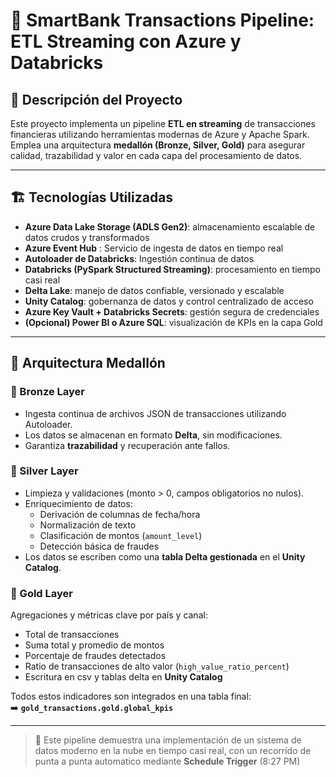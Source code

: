 # 🔷 SmartBank Transactions Pipeline: ETL Streaming con Azure y Databricks

## 🧾 Descripción del Proyecto

Este proyecto implementa un pipeline **ETL en streaming** de transacciones financieras utilizando herramientas modernas de Azure y Apache Spark.  
Emplea una arquitectura **medallón (Bronze, Silver, Gold)** para asegurar calidad, trazabilidad y valor en cada capa del procesamiento de datos.

---

## 🏗️ Tecnologías Utilizadas

- **Azure Data Lake Storage (ADLS Gen2)**: almacenamiento escalable de datos crudos y transformados  
- **Azure Event Hub** : Servicio de ingesta de datos en tiempo real 
- **Autoloader de Databricks**: Ingestión continua de datos  
- **Databricks (PySpark Structured Streaming)**: procesamiento en tiempo casi real  
- **Delta Lake**: manejo de datos confiable, versionado y escalable  
- **Unity Catalog**: gobernanza de datos y control centralizado de acceso  
- **Azure Key Vault + Databricks Secrets**: gestión segura de credenciales  
- **(Opcional) Power BI o Azure SQL**: visualización de KPIs en la capa Gold  

---

## 🧱 Arquitectura Medallón

### 🔹 Bronze Layer
- Ingesta continua de archivos JSON de transacciones utilizando Autoloader.
- Los datos se almacenan en formato **Delta**, sin modificaciones.
- Garantiza **trazabilidad** y recuperación ante fallos.

### 🔸 Silver Layer
- Limpieza y validaciones (monto > 0, campos obligatorios no nulos).
- Enriquecimiento de datos:
  - Derivación de columnas de fecha/hora
  - Normalización de texto
  - Clasificación de montos (`amount_level`)
  - Detección básica de fraudes
- Los datos se escriben como una **tabla Delta gestionada** en el **Unity Catalog**.

### 🏅 Gold Layer
Agregaciones y métricas clave por país y canal:
- Total de transacciones
- Suma total y promedio de montos
- Porcentaje de fraudes detectados
- Ratio de transacciones de alto valor (`high_value_ratio_percent`)
- Escritura en csv y  tablas delta en **Unity Catalog**

Todos estos indicadores son integrados en una tabla final:  
➡️ **`gold_transactions.gold.global_kpis`**

---

> 💼 Este pipeline demuestra una implementación de un sistema de datos moderno en la nube en tiempo casi real, con un recorrido de punta a punta automatico mediante **Schedule Trigger** (8:27 PM)
